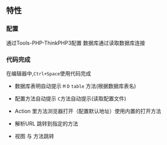 ## 特性
### 配置

通过Tools-PHP-ThinkPHP3配置
数据库通过读取数据库连接


### 代码完成

在编辑器中,`Ctrl+Space`使用代码完成
- 数据库表明自动提示
`M` `D` `table` 方法(根据数据库表名)

- 配置方法自动提示
`C`方法自动提示(读取配置文件)

- Action 里方法浏览器打开（配置默认地址）使用内置的打开方法

- 解析URL 跳转到指定的方法

- 视图 与 方法跳转
